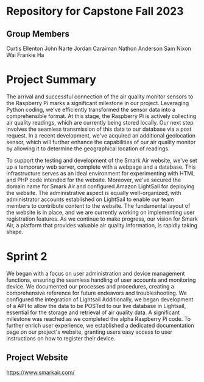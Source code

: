 # Repository for Capstone Fall 2023
## Group Members
Curtis Ellenton
John Narte
Jordan Caraiman
Nathon Anderson
Sam Nixon
Wai Frankie Ha

# Project Summary 

The arrival and successful connection of the air quality monitor sensors to the Raspberry Pi marks a significant milestone in our project. Leveraging Python coding, we've efficiently transformed the sensor data into a comprehensible format. At this stage, the Raspberry Pi is actively collecting air quality readings, which are currently being stored locally. Our next step involves the seamless transmission of this data to our database via a post request. In a recent development, we've acquired an additional geolocation sensor, which will further enhance the capabilities of our air quality monitor by allowing it to determine the geographical location of readings. 

To support the testing and development of the Smark Air website, we've set up a temporary web server, complete with a webpage and a database. This infrastructure serves as an ideal environment for experimenting with HTML and PHP code intended for the website. Moreover, we've secured the domain name for Smark Air and configured Amazon LightSail for deploying the website. The administrative aspect is equally well-organized, with administrator accounts established on LightSail to enable our team members to contribute content to the website. The fundamental layout of the website is in place, and we are currently working on implementing user registration features. As we continue to make progress, our vision for Smark Air, a platform that provides valuable air quality information, is rapidly taking shape.

# Sprint 2
We began with a focus on user administration and device management functions, ensuring the seamless handling of user accounts and monitoring device. We documented our processes and procedures, creating a comprehensive reference for future endeavors and troubleshooting. We configured the integration of Lightsail Additionally, we began development of a API to allow the data to be POSTed to our live database in Lightsail, essential for the storage and retrieval of air quality data. A significant milestone was reached as we completed the alpha Raspberry Pi code. To further enrich user experience, we established a dedicated documentation page on our project's website, granting users easy access to user instructions on how to register their device. 


## Project Website
https://www.smarkair.com/
